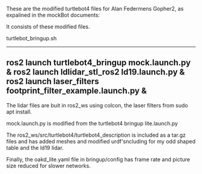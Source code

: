 These are the modified turtlebot4 files for Alan Federmens Gopher2,
as expalined in the mockBot documents:

It consists of these modified files.

turtlebot_bringup.sh

-----
ros2 launch turtlebot4_bringup mock.launch.py &
ros2 launch ldlidar_stl_ros2 ld19.launch.py &
ros2 launch laser_filters footprint_filter_example.launch.py &
------

The lidar files are buit in ros2_ws using colcon, the laser filters from
sudo apt install.

mock.launch.py is modified from the turtlebot4 bringup lite.launch.py


The ros2_ws/src/turtlebot4/turtlebot4_description is included as a tar.gz files
and has added meshes and modified urdf'sncluding for my odd shaped table and the ld19 lidar.

Finally, the oakd_lite.yaml file in bringup/config has frame rate and picture size reduced for slower networks. 
